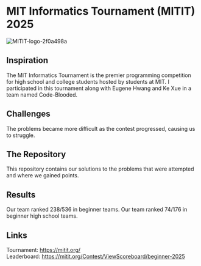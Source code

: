 # MIT Informatics Tournament (MITIT) 2025

![MITIT-logo-2f0a498a](https://github.com/user-attachments/assets/40d536ad-237b-4b63-8b91-f3169a82db43)

## Inspiration

The MIT Informatics Tournament is the premier programming competition for high school and college students hosted by students at MIT. I participated in this tournament along with Eugene Hwang and Ke Xue in a team named Code-Blooded.

## Challenges

The problems became more difficult as the contest progressed, causing us to struggle.

## The Repository

This repository contains our solutions to the problems that were attempted and where we gained points.

## Results

Our team ranked 238/536 in beginner teams.
Our team ranked 74/176 in beginner high school teams.

## Links

Tournament: https://mitit.org/ <br />
Leaderboard: https://mitit.org/Contest/ViewScoreboard/beginner-2025
